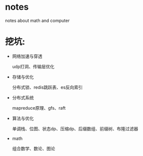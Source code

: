 # notes
notes about math and computer

# 挖坑: 
- 网络加速与穿透

  udp打洞、传输层优化
  
- 存储与优化

  分布式锁、redis跳跃表、es反向索引
  
- 分布式系统

  mapreduce原理、gfs、raft
  
- 算法与优化

  单调栈、位图、状态dp、压缩dp、后缀数组、前缀树、布隆过滤器
  
- math

  组合数学、数论、图论
